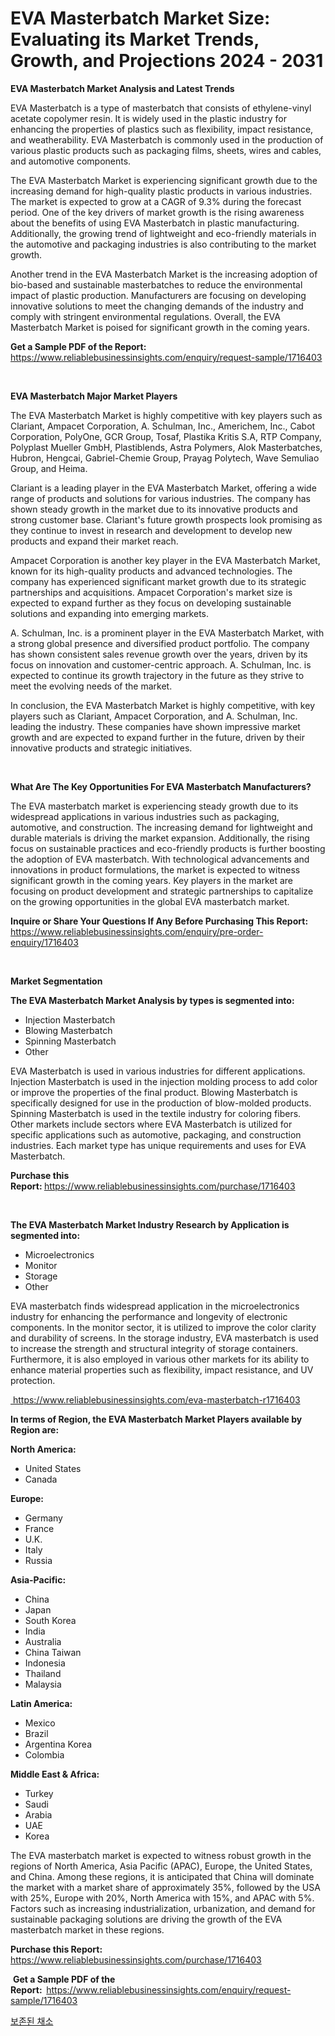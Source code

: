 <p><h1>EVA Masterbatch Market Size: Evaluating its Market Trends, Growth, and Projections 2024 - 2031</h1></p><p><strong>EVA Masterbatch Market Analysis and Latest Trends</strong></p>
<p><p>EVA Masterbatch is a type of masterbatch that consists of ethylene-vinyl acetate copolymer resin. It is widely used in the plastic industry for enhancing the properties of plastics such as flexibility, impact resistance, and weatherability. EVA Masterbatch is commonly used in the production of various plastic products such as packaging films, sheets, wires and cables, and automotive components.</p><p>The EVA Masterbatch Market is experiencing significant growth due to the increasing demand for high-quality plastic products in various industries. The market is expected to grow at a CAGR of 9.3% during the forecast period. One of the key drivers of market growth is the rising awareness about the benefits of using EVA Masterbatch in plastic manufacturing. Additionally, the growing trend of lightweight and eco-friendly materials in the automotive and packaging industries is also contributing to the market growth.</p><p>Another trend in the EVA Masterbatch Market is the increasing adoption of bio-based and sustainable masterbatches to reduce the environmental impact of plastic production. Manufacturers are focusing on developing innovative solutions to meet the changing demands of the industry and comply with stringent environmental regulations. Overall, the EVA Masterbatch Market is poised for significant growth in the coming years.</p></p>
<p><strong>Get a Sample PDF of the Report:&nbsp;</strong> <a href="https://www.reliablebusinessinsights.com/enquiry/request-sample/1716403">https://www.reliablebusinessinsights.com/enquiry/request-sample/1716403</a></p>
<p>&nbsp;</p>
<p><strong>EVA Masterbatch Major Market Players</strong></p>
<p><p>The EVA Masterbatch Market is highly competitive with key players such as Clariant, Ampacet Corporation, A. Schulman, Inc., Americhem, Inc., Cabot Corporation, PolyOne, GCR Group, Tosaf, Plastika Kritis S.A, RTP Company, Polyplast Mueller GmbH, Plastiblends, Astra Polymers, Alok Masterbatches, Hubron, Hengcai, Gabriel-Chemie Group, Prayag Polytech, Wave Semuliao Group, and Heima.</p><p>Clariant is a leading player in the EVA Masterbatch Market, offering a wide range of products and solutions for various industries. The company has shown steady growth in the market due to its innovative products and strong customer base. Clariant's future growth prospects look promising as they continue to invest in research and development to develop new products and expand their market reach.</p><p>Ampacet Corporation is another key player in the EVA Masterbatch Market, known for its high-quality products and advanced technologies. The company has experienced significant market growth due to its strategic partnerships and acquisitions. Ampacet Corporation's market size is expected to expand further as they focus on developing sustainable solutions and expanding into emerging markets.</p><p>A. Schulman, Inc. is a prominent player in the EVA Masterbatch Market, with a strong global presence and diversified product portfolio. The company has shown consistent sales revenue growth over the years, driven by its focus on innovation and customer-centric approach. A. Schulman, Inc. is expected to continue its growth trajectory in the future as they strive to meet the evolving needs of the market.</p><p>In conclusion, the EVA Masterbatch Market is highly competitive, with key players such as Clariant, Ampacet Corporation, and A. Schulman, Inc. leading the industry. These companies have shown impressive market growth and are expected to expand further in the future, driven by their innovative products and strategic initiatives.</p></p>
<p>&nbsp;</p>
<p><strong>What Are The Key Opportunities For EVA Masterbatch Manufacturers?</strong></p>
<p><p>The EVA masterbatch market is experiencing steady growth due to its widespread applications in various industries such as packaging, automotive, and construction. The increasing demand for lightweight and durable materials is driving the market expansion. Additionally, the rising focus on sustainable practices and eco-friendly products is further boosting the adoption of EVA masterbatch. With technological advancements and innovations in product formulations, the market is expected to witness significant growth in the coming years. Key players in the market are focusing on product development and strategic partnerships to capitalize on the growing opportunities in the global EVA masterbatch market.</p></p>
<p><strong>Inquire or Share Your Questions If Any Before Purchasing This Report:</strong> <a href="https://www.reliablebusinessinsights.com/enquiry/pre-order-enquiry/1716403">https://www.reliablebusinessinsights.com/enquiry/pre-order-enquiry/1716403</a></p>
<p>&nbsp;</p>
<p><strong>Market Segmentation</strong></p>
<p><strong>The EVA Masterbatch Market Analysis by types is segmented into:</strong></p>
<p><ul><li>Injection Masterbatch</li><li>Blowing Masterbatch</li><li>Spinning Masterbatch</li><li>Other</li></ul></p>
<p><p>EVA Masterbatch is used in various industries for different applications. Injection Masterbatch is used in the injection molding process to add color or improve the properties of the final product. Blowing Masterbatch is specifically designed for use in the production of blow-molded products. Spinning Masterbatch is used in the textile industry for coloring fibers. Other markets include sectors where EVA Masterbatch is utilized for specific applications such as automotive, packaging, and construction industries. Each market type has unique requirements and uses for EVA Masterbatch.</p></p>
<p><strong>Purchase this Report:&nbsp;</strong><a href="https://www.reliablebusinessinsights.com/purchase/1716403">https://www.reliablebusinessinsights.com/purchase/1716403</a></p>
<p>&nbsp;</p>
<p><strong>The EVA Masterbatch Market Industry Research by Application is segmented into:</strong></p>
<p><ul><li>Microelectronics</li><li>Monitor</li><li>Storage</li><li>Other</li></ul></p>
<p><p>EVA masterbatch finds widespread application in the microelectronics industry for enhancing the performance and longevity of electronic components. In the monitor sector, it is utilized to improve the color clarity and durability of screens. In the storage industry, EVA masterbatch is used to increase the strength and structural integrity of storage containers. Furthermore, it is also employed in various other markets for its ability to enhance material properties such as flexibility, impact resistance, and UV protection.</p></p>
<p><a href="https://www.reliablebusinessinsights.com/eva-masterbatch-r1716403">&nbsp;https://www.reliablebusinessinsights.com/eva-masterbatch-r1716403</a></p>
<p><strong>In terms of Region, the EVA Masterbatch Market Players available by Region are:</strong></p>
<p>
    <p> <strong> North America: </strong>
        <ul>
            <li>United States</li>
            <li>Canada</li>
        </ul>
        </p> 
    <p> <strong> Europe: </strong>
        <ul>
            <li>Germany</li>
            <li>France</li>
            <li>U.K.</li>
            <li>Italy</li>
            <li>Russia</li>
        </ul>
        </p> 
    <p> <strong> Asia-Pacific: </strong>
        <ul>
            <li>China</li>
            <li>Japan</li>
            <li>South Korea</li>
            <li>India</li>
            <li>Australia</li>
            <li>China Taiwan</li>
            <li>Indonesia</li>
            <li>Thailand</li>
            <li>Malaysia</li>
        </ul>
        </p> 
    <p> <strong> Latin America: </strong>
        <ul>
            <li>Mexico</li>
            <li>Brazil</li>
            <li>Argentina Korea</li>
            <li>Colombia</li>
        </ul>
        </p> 
    <p> <strong> Middle East & Africa: </strong>
        <ul>
            <li>Turkey</li>
            <li>Saudi</li>
            <li>Arabia</li>
            <li>UAE</li>
            <li>Korea</li>
        </ul>
    </p>
    </p>
<p><p>The EVA masterbatch market is expected to witness robust growth in the regions of North America, Asia Pacific (APAC), Europe, the United States, and China. Among these regions, it is anticipated that China will dominate the market with a market share of approximately 35%, followed by the USA with 25%, Europe with 20%, North America with 15%, and APAC with 5%. Factors such as increasing industrialization, urbanization, and demand for sustainable packaging solutions are driving the growth of the EVA masterbatch market in these regions.</p></p>
<p><strong>Purchase this Report: </strong><a href="https://www.reliablebusinessinsights.com/purchase/1716403">https://www.reliablebusinessinsights.com/purchase/1716403</a></p>
<p>&nbsp;<strong>Get a Sample PDF of the Report:&nbsp;&nbsp;</strong><a href="https://www.reliablebusinessinsights.com/enquiry/request-sample/1716403">https://www.reliablebusinessinsights.com/enquiry/request-sample/1716403</a></p>
<p><strong></strong></p>
<p><p><a href="https://github.com/mpodehpw07370073/Market-Research-Report-List-3/blob/main/11963516502.md">보존된 채소</a></p></p>